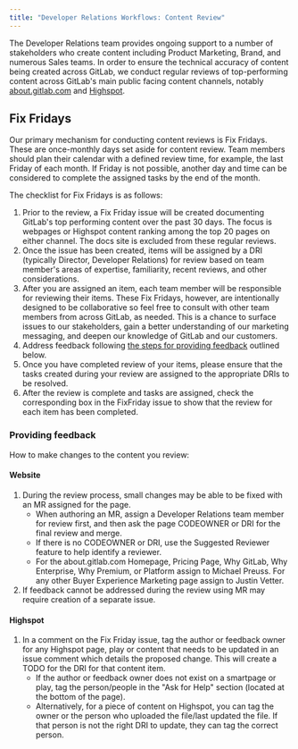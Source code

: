 ```yaml
---
title: "Developer Relations Workflows: Content Review"
---
```


The Developer Relations team provides ongoing support to a number of stakeholders who create content including Product Marketing, Brand, and numerous Sales teams. In order to ensure the technical accuracy of content being created across GitLab, we conduct regular reviews of top-performing content across GitLab's main public facing content channels, notably [about.gitlab.com](https://about.gitlab.com) and [Highspot](/handbook/sales/field-communications/gitlab-highspot).

## Fix Fridays

Our primary mechanism for conducting content reviews is Fix Fridays. These are once-monthly days set aside for content review. Team members should plan their calendar with a defined review time, for example, the last Friday of each month. If Friday is not possible, another day and time can be considered to complete the assigned tasks by the end of the month.

The checklist for Fix Fridays is as follows:

1. Prior to the review, a Fix Friday issue will be created documenting GitLab's top performing content over the past 30 days. The focus is webpages or Highspot content ranking among the top 20 pages on either channel. The docs site is excluded from these regular reviews.
1. Once the issue has been created, items will be assigned by a DRI (typically Director, Developer Relations) for review based on team member's areas of expertise, familiarity, recent reviews, and other considerations.
1. After you are assigned an item, each team member will be responsible for reviewing their items. These Fix Fridays, however, are intentionally designed to be collaborative so feel free to consult with other team members from across GitLab, as needed. This is a chance to surface issues to our stakeholders, gain a better understanding of our marketing messaging, and deepen our knowledge of GitLab and our customers.
1. Address feedback following [the steps for providing feedback](/handbook/marketing/developer-relations/workflows-tools/content-review/#providing-feedback) outlined below.
1. Once you have completed review of your items, please ensure that the tasks created during your review are assigned to the appropriate DRIs to be resolved.
1. After the review is complete and tasks are assigned, check the corresponding box in the FixFriday issue to show that the review for each item has been completed.

### Providing feedback

How to make changes to the content you review:

#### Website

1. During the review process, small changes may be able to be fixed with an MR assigned for the page.
    - When authoring an MR, assign a Developer Relations team member for review first, and then ask the page CODEOWNER or DRI for the final review and merge.
    - If there is no CODEOWNER or DRI, use the Suggested Reviewer feature to help identify a reviewer.
    - For the about.gitlab.com Homepage, Pricing Page, Why GitLab, Why Enterprise, Why Premium, or Platform assign to Michael Preuss. For any other Buyer Experience Marketing page assign to Justin Vetter.
1. If feedback cannot be addressed during the review using MR may require creation of a separate issue.

#### Highspot

1. In a comment on the Fix Friday issue, tag the author or feedback owner for any Highspot page, play or content that needs to be updated in an issue comment which details the proposed change. This will create a TODO for the DRI for that content item.
    - If the author or feedback owner does not exist on a smartpage or play, tag the person/people in the "Ask for Help" section (located at the bottom of the page).
    - Alternatively, for a piece of content on Highspot, you can tag the owner or the person who uploaded the file/last updated the file. If that person is not the right DRI to update, they can tag the correct person.
